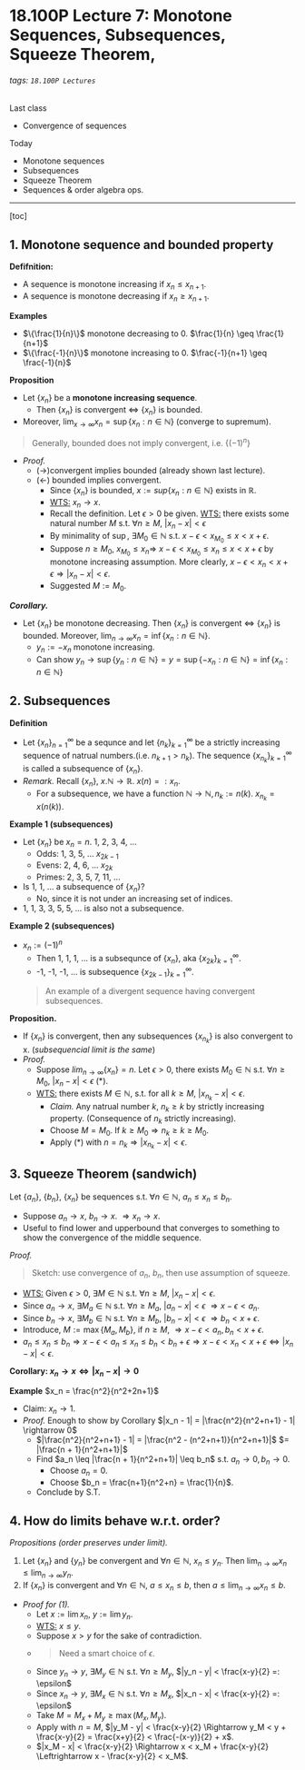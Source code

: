 # 18.100P Lecture 7: Monotone Sequences, Subsequences, Squeeze Theorem, 
###### tags: `18.100P Lectures`
Last class
* Convergence of sequences

Today
* Monotone sequences
* Subsequences
* Squeeze Theorem
* Sequences & order algebra ops.


---
[toc]

## 1. Monotone sequence and bounded property
**Defifnition:**
* A sequence is monotone increasing if $x_n \leq x_{n+1}$. 
* A sequence is monotone decreasing if $x_n \geq x_{n+1}$.

**Examples**
* $\{\frac{1}{n}\}$ monotone decreasing to $0$. $\frac{1}{n} \geq \frac{1}{n+1}$
* $\{\frac{-1}{n}\}$ monotone increasing to $0$.  $\frac{-1}{n+1} \geq \frac{-1}{n}$

**Proposition**
* Let $\{x_n\}$ be a **monotone increasing sequence**. 
    * Then $\{x_n\}$ is convergent $\Leftrightarrow$ $\{x_n\}$ is bounded. 
* Moreover, $\lim_{x \rightarrow \infty} x_n = \sup \{x_n : n \in \mathbb{N}\}$ (converge to supremum).
> Generally, bounded does not imply convergent, i.e. $\{(-1)^n\}$
* *Proof.* 
    * $(\rightarrow)$convergent implies bounded (already shown last lecture).
    * $(\leftarrow)$ bounded implies convergent.
        * Since $\{x_n\}$ is bounded, $x:= sup \{x_n : n \in \mathbb{N}\}$ exists in $\mathbb{R}$.
        * <u>WTS:</u> $x_n \rightarrow x$.
        * Recall the definition. Let $\epsilon > 0$ be given. <u>WTS:</u> there exists some natural number $M$ s.t. $\forall n \geq M$, $|x_n - x| < \epsilon$
        * By minimality of $\sup$, $\exists M_0 \in \mathbb{N}$ s.t. $x - \epsilon < x_{M_0} \leq x < x + \epsilon$.
        * Suppose $n \geq M_0$, $x_{M_0} \leq x_n$$\Rightarrow$ $x-\epsilon < x_{M_0} \leq x_n \leq x < x + \epsilon$ by monotone increasing assumption. More clearly, $x-\epsilon < x_n < x+\epsilon \Rightarrow |x_n-x| < \epsilon$.
        * Suggested $M := M_0$.

***Corollary.***
* Let $\{x_n\}$ be monotone decreasing. Then $\{x_n\}$ is convergent $\Leftrightarrow$ $\{x_n\}$ is bounded. Moreover, $\lim_{n \rightarrow \infty} x_n = \inf \{x_n:n \in \mathbb{N}\}$.
    * $y_n := -x_n$ monotone increasing.
    * Can show $y_n \rightarrow \sup \{y_n : n\in \mathbb{N}\} = y = \sup \{-x_n : n\in \mathbb{N}\} = \inf \{x_n : n\in \mathbb{N}\}$

## 2. Subsequences
**Definition**
* Let $\{x_n\}_{n=1}^{\infty}$ be a sequnce and let $\{n_k\}_{k=1}^{\infty}$ be a strictly increasing sequence of natrual numbers.(i.e. $n_{k+1} > n_k$). The sequence $\{x_{n_k}\}_{k=1}^{\infty}$ is called a subsequence of $\{x_n\}$.
* *Remark.* Recall $\{x_n\}$, $x. \mathbb{N} \rightarrow \mathbb{R}$. $x(n) =: x_n$.
    * For a subsequence, we have a function $\mathbb{N} \rightarrow \mathbb{N}, n_k := n(k).$ $x_{n_k} = x(n(k))$.

**Example 1 (subsequences)**
* Let $\{x_n\}$ be $x_n = n$. 1, 2, 3, 4, ...
    * Odds: 1, 3, 5, ... $x_{2k-1}$
    * Evens: 2, 4, 6, ... $x_{2k}$
    * Primes: 2, 3, 5, 7, 11, ...
* Is 1, 1, ... a subsequence of $\{x_n\}$?
    * No, since it is not under an increasing set of indices.
* 1, 1, 3, 3, 5, 5, ... is also not a subsequence.

**Example 2 (subsequences)**
* $x_n := (-1)^n$
    * Then 1, 1, 1, ... is a subsequnce of $\{x_n\}$, aka $\{x_{2k}\}_{k=1}^{\infty}$.
    * -1, -1, -1, ... is subsequence $\{x_{2k-1}\}_{k=1}^{\infty}$.
    > An example of a divergent sequence having convergent subsequences.

**Proposition.**
* If $\{x_n\}$ is convergent, then any subsequences $\{x_{n_k}\}$ is also convergent to x. (*subsequencial limit is the same*)
* *Proof.*
    * Suppose $lim_{n \rightarrow \infty}\{x_n\} = n$. Let $\epsilon > 0$, there exists $M_0 \in \mathbb{N}$ s.t. $\forall n \geq M_0$, $|x_n - x| < \epsilon$ (*).
    * <u>WTS:</u> there exists $M \in \mathbb{N}$, s.t. for all $k \geq M$, $|x_{n_k} - x| < \epsilon$.
        * *Claim.* Any natrual number $k$, $n_k \geq k$ by strictly increasing property. (Consequence of $n_k$ strictly increasing).
        * Choose $M = M_0$. If $k \geq M_0 \Rightarrow n_k \geq k \geq M_0$.
        * Apply (*) with $n = n_k \Rightarrow |x_{n_k} - x| < \epsilon$.

## 3. Squeeze Theorem (sandwich)
Let $\{a_n\}$, $\{b_n\}$, $\{x_n\}$ be sequences s.t. $\forall n \in \mathbb{N}$, $a_n \leq x_n \leq b_n$. 
* Suppose $a_n \rightarrow x$, $b_n \rightarrow x$. $\Rightarrow x_n \rightarrow x$.
* Useful to find lower and upperbound that converges to something to show the convergence of the middle sequence.

*Proof.*
> Sketch: use convergence of $a_n$, $b_n$, then use assumption of squeeze.
* <u>WTS:</u> Given $\epsilon > 0$, $\exists M \in \mathbb{N}$ s.t. $\forall n \geq M$, $|x_n - x| < \epsilon$.
* Since $a_n \rightarrow x$, $\exists M_a \in \mathbb{N}$ s.t. $\forall n \geq M_a$, $|a_n - x| < \epsilon$ $\Rightarrow x-\epsilon < a_n$.
* Since $b_n \rightarrow x$, $\exists M_b \in \mathbb{N}$ s.t. $\forall n \geq M_b$, $|b_n - x| < \epsilon$ $\Rightarrow b_n < x+\epsilon$.
* Introduce, $M := \max\{M_a, M_b\}$, if $n \geq M$, $\Rightarrow x-\epsilon < a_n, b_n < x+\epsilon$.
* $a_n \leq x_n \leq b_n \Rightarrow x-\epsilon < a_n \leq x_n  \leq b_n < b_n + \epsilon \Rightarrow x-\epsilon < x_n < x + \epsilon \Leftrightarrow |x_n - x| < \epsilon$.

**Corollary: $x_n \rightarrow x \Leftrightarrow |x_n - x| \rightarrow 0$**

**Example**
$x_n = \frac{n^2}{n^2+2n+1}$
* Claim: $x_n \rightarrow 1$.
* *Proof.* Enough to show by Corollary $|x_n - 1| = |\frac{n^2}{n^2+n+1} - 1| \rightarrow 0$
    * $|\frac{n^2}{n^2+n+1} - 1| = |\frac{n^2 - (n^2+n+1)}{n^2+n+1}|$ $= |\frac{n + 1}{n^2+n+1}|$
    * Find $a_n \leq |\frac{n + 1}{n^2+n+1}| \leq b_n$ s.t. $a_n \rightarrow 0, b_n \rightarrow 0$.
        * Choose $a_n = 0$.
        * Choose $b_n = \frac{n+1}{n^2+n} = \frac{1}{n}$.
    * Conclude by S.T.


## 4. How do limits behave w.r.t. order?
*Propositions (order preserves under limit).*
1. Let $\{x_n\}$ and $\{y_n\}$ be convergent and $\forall n \in \mathbb{N}$, $x_n \leq y_n$. Then $\lim_{n\rightarrow \infty}x_n \leq \lim_{n \rightarrow \infty} y_n$.
2.  If $\{x_n\}$ is convergent and $\forall n \in \mathbb{N}$, $a\leq x_n \leq b$, then $a\leq \lim_{n\rightarrow \infty}x_n \leq b$.
* *Proof for (1).*
    * Let $x := \lim x_n$, $y := \lim y_n$.
    * <u>WTS:</u> $x \leq y$. 
    * Suppose $x > y$ for the sake of contradiction. 
    * > Need a smart choice of $\epsilon$.
    * Since $y_n \rightarrow y$, $\exists M_y \in \mathbb{N}$ s.t. $\forall n \geq M_y$, $|y_n - y| < \frac{x-y}{2} =: \epsilon$
    * Since $x_n \rightarrow y$, $\exists M_x \in \mathbb{N}$ s.t. $\forall n \geq M_x$, $|x_n - x| < \frac{x-y}{2} =: \epsilon$
    * Take $M = M_x + M_y \geq \max(M_x, M_y)$.
    * Apply with $n = M$, $|y_M - y| < \frac{x-y}{2} \Rightarrow y_M < y + \frac{x-y}{2} = \frac{x+y}{2} < \frac{-(x-y)}{2} + x$.
    * $|x_M - x| < \frac{x-y}{2} \Rightarrow x < x_M + \frac{x-y}{2} \Leftrightarrow x - \frac{x-y}{2} < x_M$.
